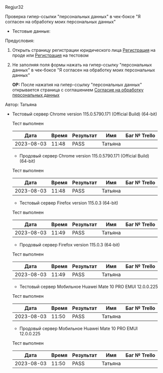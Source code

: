 Regjur32

Проверка гипер-ссылки "персональных данных" в чек-боксе "Я согласен на обработку моих персональных данных"

* Тестовые данные: 

Предусловия:

1. Открыть страницу регистрации юридического лица [Регистрация](https://stroyrem-nn.ru/user/register) на проде или [Регистрация](https://test2.stroyrem-nn.ru/user/register) на тестовом

2. Не заполняя поля формы нажать на гипер-ссылку "персональных данных" в чек-боксе "Я согласен на обработку моих персональных данных"
   
   **ОР:** После нажатия на гипер-ссылку "персональных данных" открывается страница с соглашением [Согласие на обработку персональных данных](https://stroyrem-nn.ru/soglasie-na-obrabotku-personalnyh-dannyh)

Автор: Татьяна

* Тестовый сервер Chrome version 115.0.5790.171 (Official Build) (64-bit)
  
  Тест выполнен
  
  | Дата       | Время | Результат | Имя     | Баг № Trello |
  | ---------- | ----- | --------- | ------- | ------------ |
  | 2023-08-03 | 11:48 | PASS      | Татьяна |              |
  
  - Продовый сервер Chrome version 115.0.5790.171 (Official Build) (64-bit)
  
  Тест выполнен
  
  | Дата       | Время | Результат | Имя     | Баг № Trello |
  | ---------- | ----- | --------- | ------- | ------------ |
  | 2023-08-03 | 11:48 | PASS      | Татьяна |              |
  
  - Тестовый сервер Firefox version 115.0.3 (64-bit)
  
  Тест выполнен
  
  | Дата       | Время | Результат | Имя     | Баг № Trello |
  | ---------- | ----- | --------- | ------- | ------------ |
  | 2023-08-03 | 11:49 | PASS      | Татьяна |              |
  
  - Продовый сервер Firefox version 115.0.3 (64-bit)
  
  Тест выполнен
  
  | Дата       | Время | Результат | Имя     | Баг № Trello |
  | ---------- | ----- | --------- | ------- | ------------ |
  | 2023-08-03 | 11:49 | PASS      | Татьяна |              |
  
  - Тестовый сервер Мобильное Huawei Mate 10 PRO EMUI 12.0.0.225
  
  Тест выполнен
  
  | Дата       | Время | Результат | Имя     | Баг № Trello |
  | ---------- | ----- | --------- | ------- | ------------ |
  | 2023-08-03 | 11:50 | PASS      | Татьяна |              |
  
  - Продовый сервер Мобильное Huawei Mate 10 PRO EMUI 12.0.0.225
  
  Тест выполнен
  
  | Дата       | Время | Результат | Имя     | Баг № Trello |
  | ---------- | ----- | --------- | ------- | ------------ |
  | 2023-08-03 | 11:50 | PASS      | Татьяна |              |
